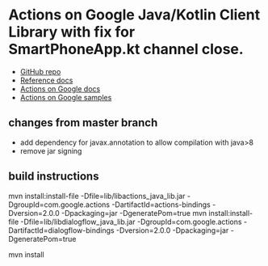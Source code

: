 # Actions on Google Java/Kotlin Client Library with fix for SmartPhoneApp.kt channel close.


* [GitHub repo](https://github.com/actions-on-google/actions-on-google-java)
* [Reference docs](https://actions-on-google.github.io/actions-on-google-java/)
* [Actions on Google docs](https://developers.google.com/assistant)
* [Actions on Google samples](https://developers.google.com/assistant/actions/samples)

## changes from master branch

* add dependency for javax.annotation to allow compilation with java>8
* remove jar signing


## build instructions

mvn install:install-file -Dfile=lib/libactions_java_lib.jar -DgroupId=com.google.actions -DartifactId=actions-bindings -Dversion=2.0.0 -Dpackaging=jar -DgeneratePom=true
mvn install:install-file -Dfile=lib/libdialogflow_java_lib.jar -DgroupId=com.google.actions -DartifactId=dialogflow-bindings -Dversion=2.0.0 -Dpackaging=jar -DgeneratePom=true

mvn install
